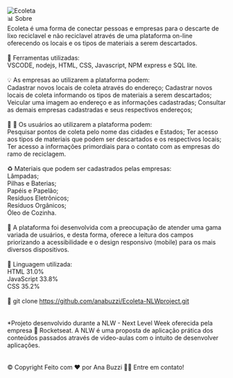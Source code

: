 <img src="https://i.ibb.co/F4JbGTt/Capturar1.png" alt="Ecoleta" border="0"></a>
<br>
📊 Sobre
<br>
Ecoleta é uma forma de conectar pessoas e empresas para o descarte de lixo reciclavel e não reciclavel através de uma plataforma on-line oferecendo os locais e os tipos de materiais a serem descartados.
<br>
<br>
🔧 Ferramentas utilizadas:
<br>
VSCODE, nodejs, HTML, CSS, Javascript, NPM express e SQL lite.
<br>
<br>
💡 As empresas ao utilizarem a plataforma podem:
<br>
Cadastrar novos locais de coleta através do endereço;
Cadastrar novos locais de coleta informando os tipos de materiais a serem descartados;
Veicular uma imagem ao endereço e as informações cadastradas;
Consultar as demais empresas cadastradas e seus respectivos endereços;
<br>
<br>
👨 👩 Os usuários ao utilizarem a plataforma podem:
<br>
Pesquisar pontos de coleta pelo nome das cidades e Estados;
Ter acesso aos tipos de materiais que podem ser descartados e os respectivos locais;
Ter acesso a informações primordiais para o contato com as empresas do ramo de reciclagem.
<br>
<br>
♻️ Materiais que podem ser cadastrados pelas empresas:
<br>
Lâmpadas;
<br>
Pilhas e Baterias;
<br>
Papéis e Papelão;
<br>
Resíduos Eletrônicos;
<br>
Resíduos Orgânicos;
<br>
Óleo de Cozinha.
<br>
<br>
💜 A plataforma foi desenvolvida com a preocupação de atender uma gama variada de usuários, e desta forma, oferece a leitura dos campos priorizando a acessibilidade e o design responsivo (mobile) para os mais diversos dispositivos.
<br>
<br>
🚀 Linguagem utilizada:
<br>
HTML 31.0% 
<br>
JavaScript 33.8%
<br>
CSS 35.2%
<br>
<br>
📃 git clone https://github.com/anabuzzi/Ecoleta-NLWproject.git
<br>
<br>
<br>
*Projeto desenvolvido durante a NLW - Next Level Week oferecida pela empresa 🚀 Rocketseat. A NLW é uma proposta de aplicação prática dos conteúdos passados através de video-aulas com o intuito de desenvolver aplicações.
<br>
<br>
<br>
©️ Copyright Feito com ❤️ por Ana Buzzi 👋🏽 Entre em contato!
<br/>
